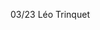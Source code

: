 03/23
Léo Trinquet
                                                                                    
